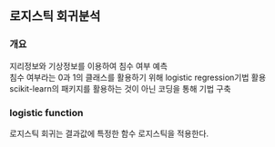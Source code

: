 로지스틱 회귀분석   
------------------   
### 개요   
지리정보와 기상정보를 이용하여 침수 여부 예측   
침수 여부라는 0과 1의 클래스를 활용하기 위해 logistic regression기법 활용   
scikit-learn의 패키지를 활용하는 것이 아닌 코딩을 통해 기법 구축   

### logistic function   
로지스틱 회귀는 결과값에 특정한 함수 로지스틱을 적용한다.
 
